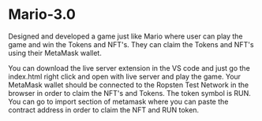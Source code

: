 # Mario-3.0
Designed and developed a game just like Mario where user can play the game and win the Tokens and NFT's. 
They can claim the Tokens and NFT's using their MetaMask wallet.

You can download the live server extension in the VS code and just go the index.html right click and open with live server and play the game.
Your MetaMask wallet should be connected to the Ropsten Test Network in the browser in order to claim the NFT's and Tokens.
The token symbol is RUN. You can go to import section of metamask where you can paste the contract address in order to claim the NFT and 
RUN token.

